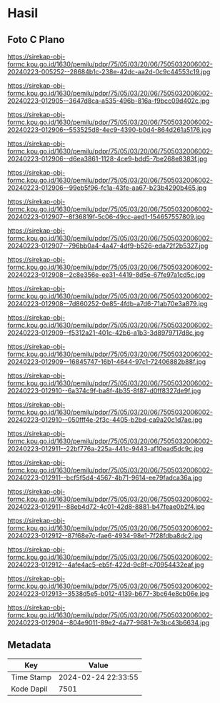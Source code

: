 # Hasil

## Foto C Plano

https://sirekap-obj-formc.kpu.go.id/1630/pemilu/pdpr/75/05/03/20/06/7505032006002-20240223-005252--28684b1c-238e-42dc-aa2d-0c9c44553c19.jpg

https://sirekap-obj-formc.kpu.go.id/1630/pemilu/pdpr/75/05/03/20/06/7505032006002-20240223-012905--3647d8ca-a535-496b-816a-f9bcc09d402c.jpg

https://sirekap-obj-formc.kpu.go.id/1630/pemilu/pdpr/75/05/03/20/06/7505032006002-20240223-012906--553525d8-4ec9-4390-b0d4-864d261a5176.jpg

https://sirekap-obj-formc.kpu.go.id/1630/pemilu/pdpr/75/05/03/20/06/7505032006002-20240223-012906--d6ea3861-1128-4ce9-bdd5-7be268e8383f.jpg

https://sirekap-obj-formc.kpu.go.id/1630/pemilu/pdpr/75/05/03/20/06/7505032006002-20240223-012906--99eb5f96-fc1a-43fe-aa67-b23b4290b465.jpg

https://sirekap-obj-formc.kpu.go.id/1630/pemilu/pdpr/75/05/03/20/06/7505032006002-20240223-012907--8f36819f-5c06-49cc-aed1-154657557809.jpg

https://sirekap-obj-formc.kpu.go.id/1630/pemilu/pdpr/75/05/03/20/06/7505032006002-20240223-012907--796bb0a4-4a47-4df9-b526-eda72f2b5327.jpg

https://sirekap-obj-formc.kpu.go.id/1630/pemilu/pdpr/75/05/03/20/06/7505032006002-20240223-012908--2c8e356e-ee31-4419-8d5e-67fe97a1cd5c.jpg

https://sirekap-obj-formc.kpu.go.id/1630/pemilu/pdpr/75/05/03/20/06/7505032006002-20240223-012908--7d860252-0e85-4fdb-a7d6-71ab70e3a879.jpg

https://sirekap-obj-formc.kpu.go.id/1630/pemilu/pdpr/75/05/03/20/06/7505032006002-20240223-012909--f5312a21-401c-42b6-a1b3-3d8979717d8c.jpg

https://sirekap-obj-formc.kpu.go.id/1630/pemilu/pdpr/75/05/03/20/06/7505032006002-20240223-012909--16845747-16b1-4644-97c1-72406882b88f.jpg

https://sirekap-obj-formc.kpu.go.id/1630/pemilu/pdpr/75/05/03/20/06/7505032006002-20240223-012910--6a374c9f-ba8f-4b35-8f87-d0ff8327de9f.jpg

https://sirekap-obj-formc.kpu.go.id/1630/pemilu/pdpr/75/05/03/20/06/7505032006002-20240223-012910--050fff4e-2f3c-4405-b2bd-ca9a20c1d7ae.jpg

https://sirekap-obj-formc.kpu.go.id/1630/pemilu/pdpr/75/05/03/20/06/7505032006002-20240223-012911--22bf776a-225a-441c-9443-af10ead5dc9c.jpg

https://sirekap-obj-formc.kpu.go.id/1630/pemilu/pdpr/75/05/03/20/06/7505032006002-20240223-012911--bcf5f5d4-4567-4b71-9614-ee79fadca36a.jpg

https://sirekap-obj-formc.kpu.go.id/1630/pemilu/pdpr/75/05/03/20/06/7505032006002-20240223-012911--88eb4d72-4c01-42d8-8881-b47feae0b2f4.jpg

https://sirekap-obj-formc.kpu.go.id/1630/pemilu/pdpr/75/05/03/20/06/7505032006002-20240223-012912--87f68e7c-fae6-4934-98e1-7f28fdba8dc2.jpg

https://sirekap-obj-formc.kpu.go.id/1630/pemilu/pdpr/75/05/03/20/06/7505032006002-20240223-012912--4afe4ac5-eb5f-422d-9c8f-c70954432eaf.jpg

https://sirekap-obj-formc.kpu.go.id/1630/pemilu/pdpr/75/05/03/20/06/7505032006002-20240223-012913--3538d5e5-b012-4139-b677-3bc64e8cb06e.jpg

https://sirekap-obj-formc.kpu.go.id/1630/pemilu/pdpr/75/05/03/20/06/7505032006002-20240223-012904--804e9011-89e2-4a77-9681-7e3bc43b6634.jpg


## Metadata

| Key        | Value               |
| ---------- | ------------------- |
| Time Stamp | 2024-02-24 22:33:55 |
| Kode Dapil | 7501                |



